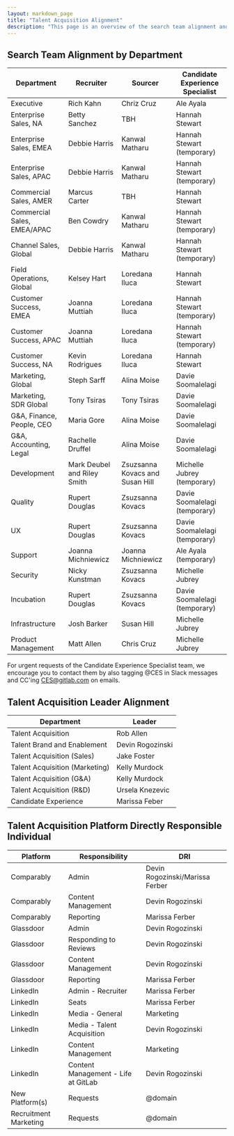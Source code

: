 ```yaml
---
layout: markdown_page
title: "Talent Acquisition Alignment"
description: "This page is an overview of the search team alignment and the talent acquisition platform directly responsible individual in talent acquisition operations and talent brand."
---
```


## Search Team Alignment by Department

| Department                    | Recruiter       | Sourcer     | Candidate Experience Specialist    |
|--------------------------|-----------------|-----------------|-------------------------------------|
| Executive          | Rich Kahn   | Chriz Cruz | Ale Ayala |
| Enterprise Sales, NA | Betty Sanchez |  TBH | Hannah Stewart |
| Enterprise Sales, EMEA | Debbie Harris |  Kanwal Matharu | Hannah Stewart (temporary) |
| Enterprise Sales, APAC | Debbie Harris |  Kanwal Matharu | Hannah Stewart (temporary) |
| Commercial Sales,	AMER | Marcus Carter | TBH  | Hannah Stewart |
| Commercial Sales,	EMEA/APAC | Ben Cowdry | Kanwal Matharu  | Hannah Stewart (temporary) |
| Channel Sales, Global | Debbie Harris |  Kanwal Matharu | Hannah Stewart (temporary) |
| Field Operations,	Global | Kelsey Hart | Loredana Iluca | Hannah Stewart |
| Customer Success, EMEA | Joanna Muttiah | Loredana Iluca | Hannah Stewart (temporary) |
| Customer Success, APAC | Joanna Muttiah | Loredana Iluca | Hannah Stewart (temporary) |
| Customer Success, NA | Kevin Rodrigues | Loredana Iluca | Hannah Stewart |
| Marketing, Global | Steph Sarff   | Alina Moise | Davie Soomalelagi |
| Marketing, SDR Global | Tony Tsiras | Tony Tsiras| Davie Soomalelagi |
| G&A, Finance, People, CEO | Maria Gore | Alina Moise | Davie Soomalelagi |
| G&A, Accounting, Legal | Rachelle Druffel | Alina Moise | Davie Soomalelagi |
| Development | Mark Deubel and Riley Smith | Zsuzsanna Kovacs and Susan Hill | Michelle Jubrey (temporary) |
| Quality | Rupert Douglas   | Zsuzsanna Kovacs | Davie Soomalelagi (temporary) |
| UX  | Rupert Douglas   | Zsuzsanna Kovacs  | Davie Soomalelagi (temporary) |
| Support | Joanna Michniewicz  |  Joanna Michniewicz | Ale Ayala (temporary) |
| Security | Nicky Kunstman |  Zsuzsanna Kovacs | Michelle Jubrey |
| Incubation | Rupert Douglas  |  Zsuzsanna Kovacs | Davie Soomalelagi (temporary) |
| Infrastructure   | Josh Barker  | Susan Hill | Michelle Jubrey |
| Product Management  | Matt Allen | Chris Cruz | Michelle Jubrey |

For urgent requests of the Candidate Experience Specialist team, we encourage you to contact them by also tagging @CES in Slack messages and CC'ing CES@gitlab.com on emails. 

## Talent Acquisition Leader Alignment

| Department                    | Leader      | 
|--------------------------|-----------------|
| Talent Acquisition         | Rob Allen |
| Talent Brand and Enablement | Devin Rogozinski |
| Talent Acquisition (Sales) | Jake Foster|
| Talent Acquisition (Marketing) | Kelly Murdock |
| Talent Acquisition (G&A) | Kelly Murdock |
| Talent Acquisition (R&D) | Ursela Knezevic |
| Candidate Experience | Marissa Feber |

## Talent Acquisition Platform Directly Responsible Individual

| Platform                    | Responsibility        | DRI     |
|--------------------------|-----------------|-----------------|
| Comparably | Admin  | Devin Rogozinski/Marissa Ferber |
| Comparably | Content Management | Devin Rogozinski |
| Comparably | Reporting | Marissa Ferber |
| Glassdoor | Admin  | Devin Rogozinski |
| Glassdoor | Responding to Reviews  | Devin Rogozinski |
| Glassdoor | Content Management | Devin Rogozinski |
| Glassdoor | Reporting | Marissa Ferber |
| LinkedIn | Admin - Recruiter  | Marissa Ferber |
| LinkedIn | Seats | Marissa Ferber |
| LinkedIn | Media - General | Marketing |
| LinkedIn | Media - Talent Acquisition | Devin Rogozinski |
| LinkedIn | Content Management | Marketing |
| LinkedIn | Content Management - Life at GitLab | Devin Rogozinski |
| New Platform(s) | Requests | @domain |
| Recruitment Marketing  | Requests | @domain |
